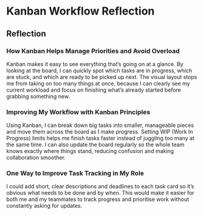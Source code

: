 # Kanban Workflow Reflection

## Reflection

### How Kanban Helps Manage Priorities and Avoid Overload
Kanban makes it easy to see everything that’s going on at a glance. By looking at the board, I can quickly spot which tasks are in progress, which are stuck, and which are ready to be picked up next. The visual layout stops me from taking on too many things at once, because I can clearly see my current workload and focus on finishing what’s already started before grabbing something new.

### Improving My Workflow with Kanban Principles
Using Kanban, I can break down big tasks into smaller, manageable pieces and move them across the board as I make progress. Setting WIP (Work In Progress) limits helps me finish tasks faster instead of juggling too many at the same time. I can also update the board regularly so the whole team knows exactly where things stand, reducing confusion and making collaboration smoother.

### One Way to Improve Task Tracking in My Role
I could add short, clear descriptions and deadlines to each task card so it’s obvious what needs to be done and by when. This would make it easier for both me and my teammates to track progress and prioritise work without constantly asking for updates.
